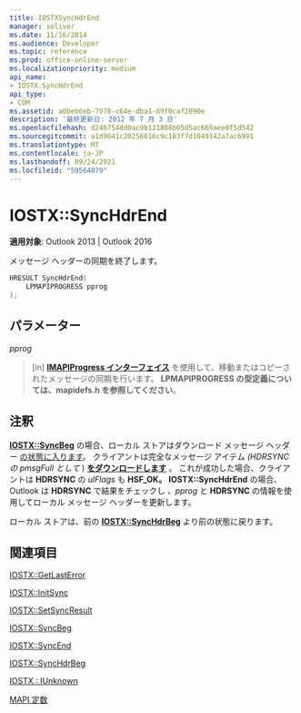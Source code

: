 ```yaml
---
title: IOSTXSyncHdrEnd
manager: soliver
ms.date: 11/16/2014
ms.audience: Developer
ms.topic: reference
ms.prod: office-online-server
ms.localizationpriority: medium
api_name:
- IOSTX.SyncHdrEnd
api_type:
- COM
ms.assetid: a0beb6eb-7978-c64e-dba1-89f0caf2090e
description: '最終更新日: 2012 年 7 月 3 日'
ms.openlocfilehash: d246754dd0ac9b131808b05d5ac669aee0f5d542
ms.sourcegitcommit: a1d9041c20256616c9c183f7d1049142a7ac6991
ms.translationtype: MT
ms.contentlocale: ja-JP
ms.lasthandoff: 09/24/2021
ms.locfileid: "59564079"
---
```

# <a name="iostxsynchdrend"></a>IOSTX::SyncHdrEnd

 
  
**適用対象**: Outlook 2013 | Outlook 2016 
  
メッセージ ヘッダーの同期を終了します。
  
```cpp
HRESULT SyncHdrEnd( 
    LPMAPIPROGRESS pprog 
);
```

## <a name="parameters"></a>パラメーター

 _pprog_
  
> [in] **[IMAPIProgress インターフェイス](imapiprogressiunknown.md)** を使用して、移動またはコピーされたメッセージの同期を行います。 **LPMAPIPROGRESS の型定義については、mapidefs.h を参照してください**。 
    
## <a name="remarks"></a>注釈

**[IOSTX::SyncBeg](iostx-syncbeg.md)** の場合、ローカル ストアはダウンロード メッセージ ヘッダー [の状態に入ります](download-message-header-state.md)。 クライアントは完全なメッセージ アイテム  *(HDRSYNC の pmsgFull として*  ) **[をダウンロードします](hdrsync.md)** 。 これが成功した場合、クライアントは **HDRSYNC** の *ulFlags* も **HSF_OK。** **IOSTX::SyncHdrEnd** の場合、Outlook は **HDRSYNC** で結果をチェックし *、pprog* と **HDRSYNC** の情報を使用してローカル メッセージ ヘッダーを更新します。 
  
ローカル ストアは、前の **[IOSTX::SyncHdrBeg](iostx-synchdrbeg.md)** より前の状態に戻ります。 
  
## <a name="see-also"></a>関連項目



[IOSTX::GetLastError](iostx-getlasterror.md)
  
[IOSTX::InitSync](iostx-initsync.md)
  
[IOSTX::SetSyncResult](iostx-setsyncresult.md)
  
[IOSTX::SyncBeg](iostx-syncbeg.md)
  
[IOSTX::SyncEnd](iostx-syncend.md)
  
[IOSTX::SyncHdrBeg](iostx-synchdrbeg.md)
  
[IOSTX : IUnknown](iostxiunknown.md)


[MAPI 定数](mapi-constants.md)

